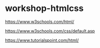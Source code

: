 # workshop-htmlcss

https://www.w3schools.com/html/

https://www.w3schools.com/css/default.asp

https://www.tutorialspoint.com/html/

